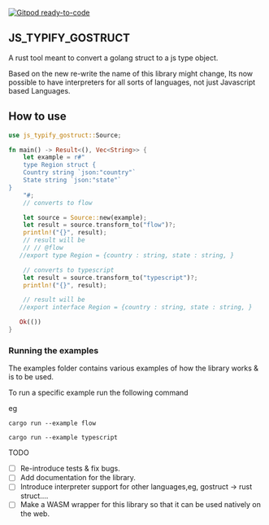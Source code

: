 [![Gitpod ready-to-code](https://img.shields.io/badge/Gitpod-ready--to--code-blue?logo=gitpod)](https://gitpod.io/#https://github.com/tevs-rust-land/js_typify_gostruct)

## JS_TYPIFY_GOSTRUCT

A rust tool meant to convert a golang struct to a js type object.

Based on the new re-write the name of this library might change,
Its now possible to have interpreters for all sorts of languages, not just Javascript based Languages.

## How to use

```rs
use js_typify_gostruct::Source;

fn main() -> Result<(), Vec<String>> {
    let example = r#"
    type Region struct {
    Country string `json:"country"`
    State string `json:"state"`
}
    "#;
    // converts to flow

    let source = Source::new(example);
    let result = source.transform_to("flow")?;
    println!("{}", result);
    // result will be
    // // @flow
   //export type Region = {country : string, state : string, }

    // converts to typescript
    let result = source.transform_to("typescript")?;
    println!("{}", result);

    // result will be
   //export interface Region = {country : string, state : string, }

   Ok(())
}

```

### Running the examples

The examples folder contains various examples of how the library works & is to be used.

To run a specific example run the following command

eg

```
cargo run --example flow
```

```
cargo run --example typescript
```

TODO

- [ ] Re-introduce tests & fix bugs.
- [ ] Add documentation for the library.
- [ ] Introduce interpreter support for other languages,eg, gostruct -> rust struct....
- [ ] Make a WASM wrapper for this library so that it can be used natively on the web.
